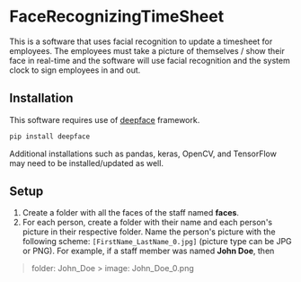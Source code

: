 # FaceRecognizingTimeSheet

This is a software that uses facial recognition to update a timesheet for employees. The employees must take a picture of themselves / show their face in real-time and the software will use facial recognition and the system clock to sign employees in and out.

## Installation

This software requires use of [deepface](https://pypi.org/project/deepface/) framework.

```bash
pip install deepface
```

Additional installations such as pandas, keras, OpenCV, and TensorFlow may need to be installed/updated as well. 

## Setup

1. Create a folder with all the faces of the staff named **faces**. 
2. For each person, create a folder with their name and each person's picture in their respective folder. Name the person's picture with the following scheme: `[FirstName_LastName_0.jpg]` (picture type can be JPG or PNG). For example, if a staff member was named **John Doe**, then 
> folder: John_Doe
    > image: John_Doe_0.png